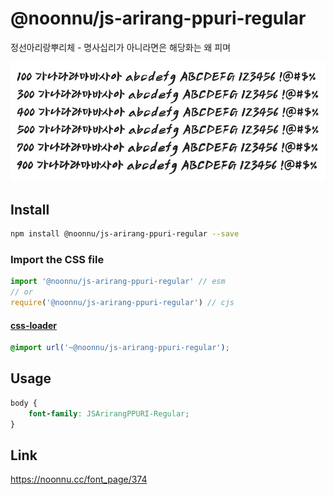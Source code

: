 # @noonnu/js-arirang-ppuri-regular

정선아리랑뿌리체 - 명사십리가 아니라면은 해당화는 왜 피며

![example](./example.png)

## Install

```bash
npm install @noonnu/js-arirang-ppuri-regular --save
```

### Import the CSS file

```js
import '@noonnu/js-arirang-ppuri-regular' // esm
// or
require('@noonnu/js-arirang-ppuri-regular') // cjs
```

#### [css-loader](https://github.com/webpack-contrib/css-loader)

```css
@import url('~@noonnu/js-arirang-ppuri-regular');
```

## Usage

```css
body {
    font-family: JSArirangPPURI-Regular;
}
```

## Link

https://noonnu.cc/font_page/374
